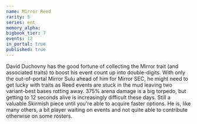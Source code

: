 ```yaml
---
name: Mirror Reed
rarity: 5
series: ent
memory_alpha:
bigbook_tier: 7
events: 12
in_portal: true
published: true
---
```


David Duchovny has the good fortune of collecting the Mirror trait (and associated traits) to boost his event count up into double-digits. With only the out-of-portal Mirror Sulu ahead of him for Mirror SEC, he might need to get lucky with traits as Reed events are stuck in the mud leaving two variant-best bases rotting away. 375% arena damage is a big torpedo, but getting to 12 seconds alive is increasingly difficult these days. Still a valuable Skirmish piece until you're able to acquire faster options. He is, like many others, a bit player waiting on events and not quite able to contribute otherwise on some rosters.
